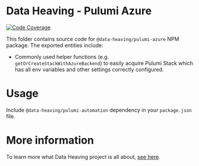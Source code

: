 # Data Heaving - Pulumi Azure
[![Code Coverage](https://codecov.io/gh/DataHeaving/pulumi/branch/main/graph/badge.svg?flag=automation)](https://codecov.io/gh/DataHeaving/pulumi)

This folder contains source code for `@data-heaving/pulumi-azure` NPM package.
The exported entities include:
- Commonly used helper functions (e.g. `getOrCreateStackWithAzureBackend`) to easily acquire Pulumi Stack which has all env variables and other settings correctly configured.

# Usage
Include `@data-heaving/pulumi-automation` dependency in your `package.json` file.

# More information
To learn more what Data Heaving project is all about, [see here](https://github.com/DataHeaving/orchestration).